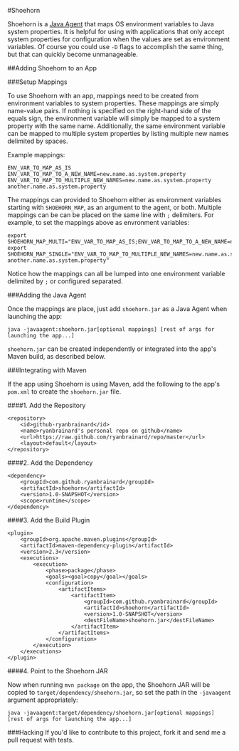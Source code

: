 #Shoehorn

Shoehorn is a [Java Agent](http://docs.oracle.com/javase/6/docs/api/java/lang/instrument/package-summary.html)
that maps OS environment variables to Java system properties. It is helpful for using with applications that only
accept system properties for configuration when the values are set as environment variables. Of course you could
use `-D` flags to accomplish the same thing, but that can quickly become unmanageable.

##Adding Shoehorn to an App

###Setup Mappings

To use Shoehorn with an app, mappings need to be created from environment variables to system properties.
These mappings are simply name-value pairs. If nothing is specified on the right-hand side of the equals
sign, the environment variable will simply be mapped to a system property with the same name.
Additionally, the same environment variable can be mapped to multiple
system properties by listing multiple new names delimited by spaces.

Example mappings:

    ENV_VAR_TO_MAP_AS_IS
    ENV_VAR_TO_MAP_TO_A_NEW_NAME=new.name.as.system.property
    ENV_VAR_TO_MAP_TO_MULTIPLE_NEW_NAMES=new.name.as.system.property another.name.as.system.property

The mappings can provided to Shoehorn either as environment variables starting with `SHOEHORN_MAP`,
as an argument to the agent, or both. Multiple mappings can be can be placed on the same line with `;` delimiters.
For example, to set the mappings above as envronment variables:

    export SHOEHORN_MAP_MULTI="ENV_VAR_TO_MAP_AS_IS;ENV_VAR_TO_MAP_TO_A_NEW_NAME=new.name.as.system.property"
    export SHOEHORN_MAP_SINGLE="ENV_VAR_TO_MAP_TO_MULTIPLE_NEW_NAMES=new.name.as.system.property another.name.as.system.property"

Notice how the mappings can all be lumped into one environment variable delimited by `;` or configured separated.

###Adding the Java Agent

Once the mappings are place, just add `shoehorn.jar` as a Java Agent when launching the app:

    java -javaagent:shoehorn.jar[optional mappings] [rest of args for launching the app...]

`shoehorn.jar` can be created independently or integrated into the app's Maven build, as described below.

###Integrating with Maven

If the app using Shoehorn is using Maven, add the following to the app's `pom.xml` to create the `shoehorn.jar` file.

####1. Add the Repository

    <repository>
        <id>github-ryanbrainard</id>
        <name>ryanbrainard's personal repo on github</name>
        <url>https://raw.github.com/ryanbrainard/repo/master</url>
        <layout>default</layout>
    </repository>

####2. Add the Dependency

    <dependency>
        <groupId>com.github.ryanbrainard</groupId>
        <artifactId>shoehorn</artifactId>
        <version>1.0-SNAPSHOT</version>
        <scope>runtime</scope>
    </dependency>


####3. Add the Build Plugin

    <plugin>
        <groupId>org.apache.maven.plugins</groupId>
        <artifactId>maven-dependency-plugin</artifactId>
        <version>2.3</version>
        <executions>
            <execution>
                <phase>package</phase>
                <goals><goal>copy</goal></goals>
                <configuration>
                    <artifactItems>
                        <artifactItem>
                            <groupId>com.github.ryanbrainard</groupId>
                            <artifactId>shoehorn</artifactId>
                            <version>1.0-SNAPSHOT</version>
                            <destFileName>shoehorn.jar</destFileName>
                        </artifactItem>
                    </artifactItems>
                </configuration>
            </execution>
        </executions>
    </plugin>

####4. Point to the Shoehorn JAR

Now when running `mvn package` on the app, the Shoehorn JAR will be copied to `target/dependency/shoehorn.jar`,
so set the path in the `-javaagent` argument appropriately:

    java -javaagent:target/dependency/shoehorn.jar[optional mappings]  [rest of args for launching the app...]


###Hacking
If you'd like to contribute to this project, fork it and send me a pull request with tests.